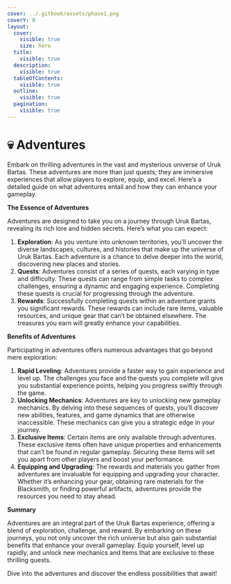 ```yaml
---
cover: ../.gitbook/assets/phase1.png
coverY: 0
layout:
  cover:
    visible: true
    size: hero
  title:
    visible: true
  description:
    visible: true
  tableOfContents:
    visible: true
  outline:
    visible: true
  pagination:
    visible: true
---
```


# 💀 Adventures

Embark on thrilling adventures in the vast and mysterious universe of Uruk Bartas. These adventures are more than just quests; they are immersive experiences that allow players to explore, equip, and excel. Here’s a detailed guide on what adventures entail and how they can enhance your gameplay.

**The Essence of Adventures**

Adventures are designed to take you on a journey through Uruk Bartas, revealing its rich lore and hidden secrets. Here’s what you can expect:

1. **Exploration**: As you venture into unknown territories, you’ll uncover the diverse landscapes, cultures, and histories that make up the universe of Uruk Bartas. Each adventure is a chance to delve deeper into the world, discovering new places and stories.
2. **Quests**: Adventures consist of a series of quests, each varying in type and difficulty. These quests can range from simple tasks to complex challenges, ensuring a dynamic and engaging experience. Completing these quests is crucial for progressing through the adventure.
3. **Rewards**: Successfully completing quests within an adventure grants you significant rewards. These rewards can include rare items, valuable resources, and unique gear that can’t be obtained elsewhere. The treasures you earn will greatly enhance your capabilities.

**Benefits of Adventures**

Participating in adventures offers numerous advantages that go beyond mere exploration:

1. **Rapid Leveling**: Adventures provide a faster way to gain experience and level up. The challenges you face and the quests you complete will give you substantial experience points, helping you progress swiftly through the game.
2. **Unlocking Mechanics**: Adventures are key to unlocking new gameplay mechanics. By delving into these sequences of quests, you’ll discover new abilities, features, and game dynamics that are otherwise inaccessible. These mechanics can give you a strategic edge in your journey.
3. **Exclusive Items**: Certain items are only available through adventures. These exclusive items often have unique properties and enhancements that can’t be found in regular gameplay. Securing these items will set you apart from other players and boost your performance.
4. **Equipping and Upgrading**: The rewards and materials you gather from adventures are invaluable for equipping and upgrading your character. Whether it’s enhancing your gear, obtaining rare materials for the Blacksmith, or finding powerful artifacts, adventures provide the resources you need to stay ahead.

**Summary**

Adventures are an integral part of the Uruk Bartas experience, offering a blend of exploration, challenge, and reward. By embarking on these journeys, you not only uncover the rich universe but also gain substantial benefits that enhance your overall gameplay. Equip yourself, level up rapidly, and unlock new mechanics and items that are exclusive to these thrilling quests.

Dive into the adventures and discover the endless possibilities that await!
